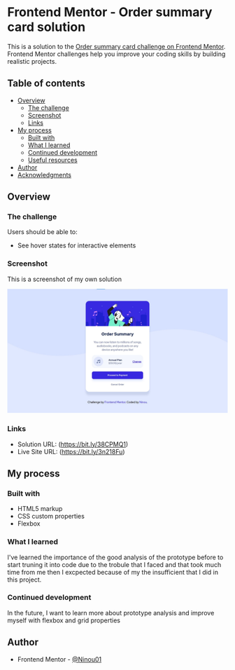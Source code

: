 # Frontend Mentor - Order summary card solution

This is a solution to the [Order summary card challenge on Frontend Mentor](https://www.frontendmentor.io/challenges/order-summary-component-QlPmajDUj). Frontend Mentor challenges help you improve your coding skills by building realistic projects. 

## Table of contents

- [Overview](#overview)
  - [The challenge](#the-challenge)
  - [Screenshot](#screenshot)
  - [Links](#links)
- [My process](#my-process)
  - [Built with](#built-with)
  - [What I learned](#what-i-learned)
  - [Continued development](#continued-development)
  - [Useful resources](#useful-resources)
- [Author](#author)
- [Acknowledgments](#acknowledgments)

## Overview

### The challenge

Users should be able to:

- See hover states for interactive elements

### Screenshot

This is a screenshot of my own solution 

![Design preview for the Order summary card coding challenge](./design/solution-screenshot.jpg)

### Links

- Solution URL: (https://bit.ly/38CPMQ1)
- Live Site URL: (https://bit.ly/3n218Fu)

## My process

### Built with

- HTML5 markup
- CSS custom properties
- Flexbox

### What I learned

I've learned the importance of the good analysis of the prototype before to start truning it into code due to the trobule that I faced and that took much time from me then I excpected because of my the insufficient that I did in this project.

### Continued development

In the future, I want to learn more about prototype analysis and improve myself with flexbox and grid properties

## Author

- Frontend Mentor - [@Ninou01](https://www.frontendmentor.io/profile/Ninou01)

